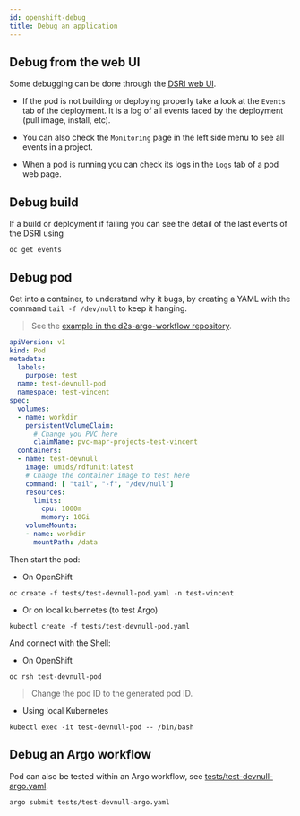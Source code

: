 ```yaml
---
id: openshift-debug
title: Debug an application
---
```


## Debug from the web UI

Some debugging can be done through the [DSRI web UI](https://app.dsri.unimaas.nl:8443).

* If the pod is not building or deploying properly take a look at the `Events` tab of the deployment.  It is a log of all events faced by the deployment (pull image, install, etc).

* You can also check the `Monitoring` page in the left side menu to see all events in a project.

* When a pod is running you can check its logs in the `Logs` tab of a pod web page.

## Debug build

If a build or deployment if failing you can see the detail of the last events of the DSRI using

```shell
oc get events
```

## Debug pod

Get into a container, to understand why it bugs, by creating a YAML with the command `tail -f /dev/null` to keep it hanging.

> See the [example in the d2s-argo-workflow repository](https://github.com/MaastrichtU-IDS/d2s-core/blob/master/argo/tests/test-devnull-pod.yaml).

```yaml
apiVersion: v1
kind: Pod
metadata:
  labels:
    purpose: test
  name: test-devnull-pod
  namespace: test-vincent
spec:
  volumes:
  - name: workdir
    persistentVolumeClaim:
      # Change you PVC here
      claimName: pvc-mapr-projects-test-vincent
  containers:
  - name: test-devnull
    image: umids/rdfunit:latest
    # Change the container image to test here
    command: [ "tail", "-f", "/dev/null"]
    resources:
      limits:
        cpu: 1000m 
        memory: 10Gi 
    volumeMounts:
    - name: workdir
      mountPath: /data
```

Then start the pod:

* On OpenShift

```shell
oc create -f tests/test-devnull-pod.yaml -n test-vincent
```

* Or on local kubernetes (to test Argo)

```shell
kubectl create -f tests/test-devnull-pod.yaml
```

And connect with the Shell:

* On OpenShift

```shell
oc rsh test-devnull-pod
```

>Change the pod ID to the generated pod ID.

* Using local Kubernetes

```shell
kubectl exec -it test-devnull-pod -- /bin/bash
```

## Debug an Argo workflow

Pod can also be tested within an Argo workflow, see [tests/test-devnull-argo.yaml](https://github.com/MaastrichtU-IDS/d2s-core/blob/master/argo/tests/test-devnull-argo.yaml).

```shell
argo submit tests/test-devnull-argo.yaml
```
